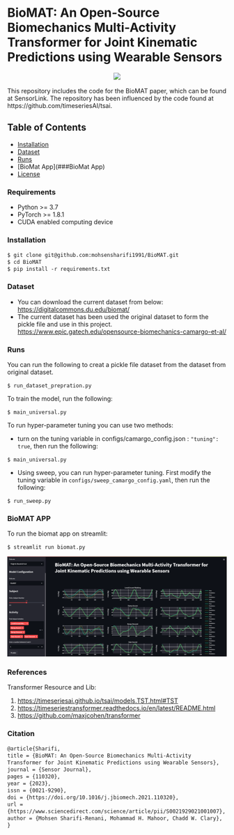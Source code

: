 # BioMAT: An Open-Source Biomechanics Multi-Activity Transformer for Joint Kinematic Predictions using Wearable Sensors
<p align="center">
          <a href= "https://twitter.com/intent/tweet?text=PyTorch-VAE:%20Collection%20of%20VAE%20models%20in%20PyTorch.&url=https://github.com/MohsenSharifi1991/BioMAT">
        <img src="https://img.shields.io/twitter/url/https/shields.io.svg?style=social" /></a>

</p>
This repository includes the code for the BioMAT paper, which can be found at SensorLink. The repository has been influenced by the code found at https://github.com/timeseriesAI/tsai.

## Table of Contents
- [Installation](###installation)
- [Dataset](###dataset)
- [Runs](###runs)
- [BioMat App](###BioMat App)
- [License](###license)

### Requirements
- Python >= 3.7
- PyTorch >= 1.8.1
- CUDA enabled computing device

### Installation
```
$ git clone git@github.com:mohsensharifi1991/BioMAT.git
$ cd BioMAT
$ pip install -r requirements.txt
```

### Dataset 
- You can download the current dataset from below:
https://digitalcommons.du.edu/biomat/
- The current dataset has been used the original dataset to form the pickle file and use in this project.
https://www.epic.gatech.edu/opensource-biomechanics-camargo-et-al/

### Runs
You can run the following to creat a pickle file dataset from the dataset from original dataset.
```
$ run_dataset_prepration.py
```
To train the model, run the following:
```
$ main_universal.py
```
To run hyper-parameter tuning you can use two methods:
- turn on the tuning variable in configs/camargo_config.json : `"tuning": true`, then run the following:
```
$ main_universal.py
```
- Using sweep, you can run hyper-parameter tuning. First modify the tuning variable in `configs/sweep_camargo_config.yaml`, then run the following:
```
$ run_sweep.py
```
### BioMAT APP
To run the biomat app on streamlit:
```
$ streamlit run biomat.py
```
![alt text](Images/BioMAT.PNG)
### References
Transformer Resource and Lib:
1. https://timeseriesai.github.io/tsai/models.TST.html#TST
2. https://timeseriestransformer.readthedocs.io/en/latest/README.html
3. https://github.com/maxjcohen/transformer


### Citation
```
@article{Sharifi,
title = {BioMAT: An Open-Source Biomechanics Multi-Activity Transformer for Joint Kinematic Predictions using Wearable Sensors},
journal = {Sensor Journal},
pages = {110320},
year = {2023},
issn = {0021-9290},
doi = {https://doi.org/10.1016/j.jbiomech.2021.110320},
url = {https://www.sciencedirect.com/science/article/pii/S0021929021001007},
author = {Mohsen Sharifi-Renani, Mohammad H. Mahoor, Chadd W. Clary},
}
```